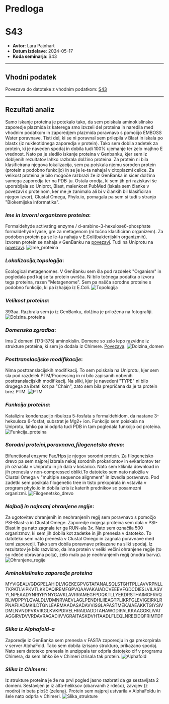 # Predloga

# S43

- **Avtor**: Lara Pajnhart
- **Datum izdelave**: 2024-05-17
- **Koda seminarja**: S43
---
## Vhodni podatek

Povezava do datoteke z vhodnim podatkom: [S43](naloge/s43-input.md)

---
## Rezultati analiz

Samo iskanje proteina je potekalo tako, da sem poiskala aminokislinsko zaporedje plazmida iz katerega smo izvzeli del proteina in naredila med vhodnim podatkom in zaporedjem plazmida poravnavo s pomočjo EMBOSS Water poravnave. Tisti del, ki se ni poravnal sem prilepila v Blast in iskala po blastx (iz nukleotidnega zaporedja v protein). Tako sem dobila zadetek za protein, ki je naveden spodaj in dobila tudi 100% ujemanje ter zelo majhno E vrednost. Nato pa je sledilo iskanje proteina v Genbanku, kjer sem iz dobljenih rezultatov lahko razbrala dolžino proteina. Za protein ni bila klasificirana njegova lokalizacija, sem pa poiskala njemu soroden protein (protein s podobno funkcijo) in se je le-ta nahajal v citoplazmi celice. Za velikost proteina je bilo mogoče razbrazi že iz GenBanka in sicer dolžina samega zaporedja ter na PDB-ju. Ostala orodja, ki sem jih pri raziskavi še uporabljala so Uniprot, Blast, malenkost PubMed (iskala sem članke v povezavi s proteinom, ker me je zanimalo ali bi v člankih bil klasificiran njegov izvor), Clustal Omega, Phylo.io, pomagala pa sem si tudi s stranjo "Biokemijska informatika". 

### *Ime in izvorni organizem proteina*:
Formaldehyde activating enzyme / d-arabino-3-hexulose6-phosphate formaldehyde lyase, gre za metagenom (ni točno klasificiran organizem). Za podoben protein pa se le-ta nahaja v E.Coli(bakterijskih organizmih). Izvoren protein se nahaja v GenBanku na [povezavi](https://www.ncbi.nlm.nih.gov/protein/KUG09203.1). Tudi na Uniprotu na [povezavi](https://www.uniprot.org/uniprotkb/A0A2U1S6C6/entry).
![Ime_proteina](S43-ime_proteina.png) 

### *Lokalizacija,topologija*:
Ecological metagenomes. V GenBanku sem šla pod razdelek "Organism" in pogledala pod kaj se ta protein uvršča. Ni bilo točnega podatka o izvoru tega proteina, razen "Metagenome". Sem pa našča sorodne proteine s podobno funkcijo, ki pa izhajajo iz E.Coli.
![Topologija](S43-organism.png)


### *Velikost proteina*: 
393aa. Razbrala sem jo iz GenBanku, dolžina je priložena na fotografiji. 
![Dolzina_proteina](S43-dolzina_proteina.png)


### *Domenska zgradba*: 
Ima 2 domeni (173-375) aminokislin. Domene so zelo lepo razvidne iz strukture proteina, ki sem jo dodala iz Chimere. [Povezava](https://www.uniprot.org/uniprotkb/A0A2U1S6C6/entry).
![Dolzina_domen](S43-dolzina.png)

### *Posttranslacijske modifikacije*: 
Nima posttranslacijskih modifikacij. To sem poiskala na Uniprotu, kjer sem sla pod razdelek PTM/Processing in ni bilo zapisanih nobenih posttranslacijskih modifikacij. Na sliki, kjer je navedeni "TYPE" ni bilo drugega za ibrati kot pa "Chain", zato sem bila prepričana da je ta protein brez PTM. 
![PTM](S43-Post_mod.png)


### *Funkcija proteina*: 
Katalizira kondenzacijo ribuloza 5-fosfata s formaldehidom, da nastane 3-heksuloza 6-fosfat, substrat je Mg2+ ion. Funkcijo sem poiskala na Uniprotu, lahko pa bi odprla tudi PDB in tam pogledala funkcijo od proteina.
![Funkcija_proteina](s43-funkcija_proteina.png)


### *Sorodni proteini,poravnava,filogenetsko drevo*:
 Bifunctional enzyme Fae/Hps je njegov sorodni protein. Za filogenetsko drevo pa sem najprej izbrala nekaj sorodnih prokariontov in evkariontov ter jih označila v Uniprotu in jih dala v košarico. Nato sem kliknila download in jih prenesla v non-compressed obliki.To datoteko sem nato naložila v Clustal Omega v "multiple sequence alignment" in izvedla poravnavo. Pod zadetki sem posikala filogenetic tree in tisto prekopirala in vstavila v program phylo.io in dobila izris iz katerih prednikov so posamezni organizmi.
![Filogenetsko_drevo](s43-filogenetsko_drevo.png)



### *Najbolj in najmanj ohranjene regije*:
Za ugotovitev ohranjenih in neohranjenih regij sem poravnavo s pomočjo PSI-Blast-a in Clustal Omege. Zaporedje mojega proteina sem dala v PSI-Blast in ga nato zagnala ter ga RUN-ala 3x. Nato sem označila 500 organizmov, ki sem jih dobila kot zadetke in jih prenesla v datoteko. To datoteko sem nato prenesla v Clustal Omego in zagnala poravnave med temi zaporedji. Tako sem dobila poravnave prikazane na sliki spodaj. Iz rezultatov je bilo razvidno, da ima protein v veliki večini ohranjene regije (to so rdeče obravana polja), zelo malo pa je neohranjenih regij (modra barva). 
![Ohranjene_regije](S43-ohranjene_regije.png)


### *Aminokislinsko zaporedje proteina*
MYVIGEALVGDGPELAHIDLVIGEKEGPVGTAFANALSQLSTGHTPLLAVVRPNLLTKPATLVIPKVTLKKDAQIREMFGPVQAAVAKAIADCVEEEVFGDCDIESLVILASVYLNPEAADYNRIYRYNYGAVKLAVRRAMEGFPDQKTLLYEKDRSTHAIMGFRVQRLWDPPYLQVALDLVDMNRVAEVLAGLPENDHLIIEAGTPLIKRFGLEVIGEIRKLRPNAFIIADMKILDTGNLEARMAADASADAVVISGLAPASTMEKAIAEAKKTGIYSIVDMLNVNDPVKVIKGLKVKPDIVELHRAIDADDTAHAWGDIPALKKAAGGKLIVATAGGIRVDVVRDAVRAGADIIVVGRAITASKDVHTAADLFLEQLNREEIDQFRIMTDF


### *Slika iz Alphafold-a*
Zaporedje iz GenBanka sem prenesla v FASTA zaporedju in ga prekorpirala v server AlphaFold. Tako sem dobila izrisano strukturo, prikazano spodaj. Nato sem datoteko prenesla in unzippala ter odprla datoteko cif v programu Chimera, da sem lahko še v Chimeri izrisala tak protein.
![Alphafold](S43-Alphafold_strukura.png)

### *Slika iz Chimere*:
Iz strukture proteina je že na prvi pogled jasno razbrati da ga sestavljata 2 domeni. Sestavljen je iz alfa-heliksov (obarvanih z rdečo), zavojev (z modro) in beta plošč (zelena). Protein sem najprej ustvarila v AlphaFoldu in šele nato odprla v Chimeri.
![Slika_strukture](S43-Chimera_slika_proteina.png)
